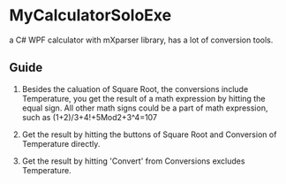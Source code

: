 # MyCalculatorSoloExe
a C# WPF calculator with mXparser library, has a lot of conversion tools.

## Guide
1. Besides the caluation of Square Root, the conversions include Temperature,
   you get the result of a math expression by hitting the equal sign.
   All other math signs could be a part of math expression, such as (1+2)/3+4!+5Mod2+3^4=107

2. Get the result by hitting the buttons of Square Root and Conversion of Temperature directly.

3. Get the result by hitting 'Convert' from Conversions excludes Temperature.

